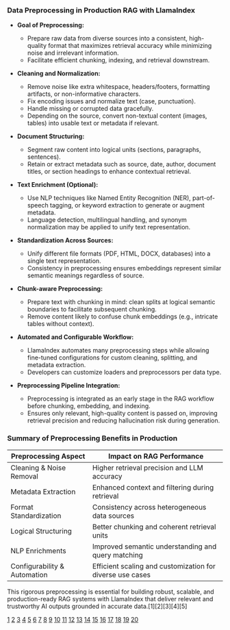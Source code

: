 ### Data Preprocessing in Production RAG with LlamaIndex

- **Goal of Preprocessing:** 
  - Prepare raw data from diverse sources into a consistent, high-quality format that maximizes retrieval accuracy while minimizing noise and irrelevant information.
  - Facilitate efficient chunking, indexing, and retrieval downstream.
  
- **Cleaning and Normalization:** 
  - Remove noise like extra whitespace, headers/footers, formatting artifacts, or non-informative characters.
  - Fix encoding issues and normalize text (case, punctuation).
  - Handle missing or corrupted data gracefully.
  - Depending on the source, convert non-textual content (images, tables) into usable text or metadata if relevant.
  
- **Document Structuring:** 
  - Segment raw content into logical units (sections, paragraphs, sentences).
  - Retain or extract metadata such as source, date, author, document titles, or section headings to enhance contextual retrieval.
  
- **Text Enrichment (Optional):** 
  - Use NLP techniques like Named Entity Recognition (NER), part-of-speech tagging, or keyword extraction to generate or augment metadata.
  - Language detection, multilingual handling, and synonym normalization may be applied to unify text representation.
  
- **Standardization Across Sources:** 
  - Unify different file formats (PDF, HTML, DOCX, databases) into a single text representation.
  - Consistency in preprocessing ensures embeddings represent similar semantic meanings regardless of source.

- **Chunk-aware Preprocessing:** 
  - Prepare text with chunking in mind: clean splits at logical semantic boundaries to facilitate subsequent chunking.
  - Remove content likely to confuse chunk embeddings (e.g., intricate tables without context).
  
- **Automated and Configurable Workflow:** 
  - LlamaIndex automates many preprocessing steps while allowing fine-tuned configurations for custom cleaning, splitting, and metadata extraction.
  - Developers can customize loaders and preprocessors per data type.

- **Preprocessing Pipeline Integration:** 
  - Preprocessing is integrated as an early stage in the RAG workflow before chunking, embedding, and indexing.
  - Ensures only relevant, high-quality content is passed on, improving retrieval precision and reducing hallucination risk during generation.

### Summary of Preprocessing Benefits in Production

| Preprocessing Aspect         | Impact on RAG Performance                  |
|-----------------------------|--------------------------------------------|
| Cleaning & Noise Removal    | Higher retrieval precision and LLM accuracy |
| Metadata Extraction         | Enhanced context and filtering during retrieval |
| Format Standardization      | Consistency across heterogeneous data sources |
| Logical Structuring         | Better chunking and coherent retrieval units |
| NLP Enrichments             | Improved semantic understanding and query matching |
| Configurability & Automation| Efficient scaling and customization for diverse use cases |

This rigorous preprocessing is essential for building robust, scalable, and production-ready RAG systems with LlamaIndex that deliver relevant and trustworthy AI outputs grounded in accurate data.[1][2][3][4][5]

[1](https://galileo.ai/blog/llamaindex-complete-guide-rag-data-workflows-llms)
[2](https://milvus.io/ai-quick-reference/how-does-llamaindex-handle-document-preprocessing)
[3](https://milvus.io/ai-quick-reference/what-are-the-best-practices-for-using-llamaindex-in-production)
[4](https://www.deepset.ai/blog/preprocessing-rag)
[5](https://chamomile.ai/reliable-rag-with-data-preprocessing/)
[6](https://docs.llamaindex.ai/en/stable/optimizing/production_rag/)
[7](https://aws.amazon.com/blogs/machine-learning/build-powerful-rag-pipelines-with-llamaindex-and-amazon-bedrock/)
[8](https://www.linkedin.com/pulse/build-your-first-rag-system-using-llamaindex-pavan-belagatti-xcp7c)
[9](https://www.llamaindex.ai/blog/a-cheat-sheet-and-some-recipes-for-building-advanced-rag-803a9d94c41b)
[10](https://aiengineering.academy/RAG/01_Data_Ingestion/data_ingestion/)
[11](https://towardsdatascience.com/a-guide-on-12-tuning-strategies-for-production-ready-rag-applications-7ca646833439/)
[12](https://saimaharana.hashnode.dev/how-to-improve-answer-accuracy-through-data-preprocessing-in-a-rag-system-using-langchain)
[13](https://www.youtube.com/watch?v=yzPQaNhuVGU)
[14](https://docs.llamaindex.ai/en/stable/examples/data_connectors/PreprocessReaderDemo/)
[15](https://blog.stackademic.com/mastering-document-ingestion-in-llamaindex-a-guide-to-integrating-diverse-data-sources-44939ea68617)
[16](https://unstructured.io/blog/level-up-your-genai-apps-essential-data-preprocessing-for-any-rag-system)
[17](https://www.llamaindex.ai/blog/mastering-pdfs-extracting-sections-headings-paragraphs-and-tables-with-cutting-edge-parser-faea18870125)
[18](https://www.elastic.co/search-labs/blog/advanced-rag-techniques-part-1)
[19](https://x.com/llama_index/status/1963263366086172719)
[20](https://www.reddit.com/r/LangChain/comments/1ef12q6/the_rag_engineers_guide_to_document_parsing/)

